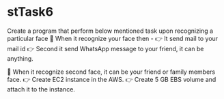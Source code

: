 # stTask6

Create a program that perform below mentioned task upon recognizing a particular face
📌 When it recognize your face then - 👉 It send mail to your mail id 👉 Second it send WhatsApp message to your friend, it can be anything.

📌 When it recognize second face, it can be your friend or family members face. 👉 Create EC2 instance in the AWS. 👉 Create 5 GB EBS volume and attach it to the instance.
